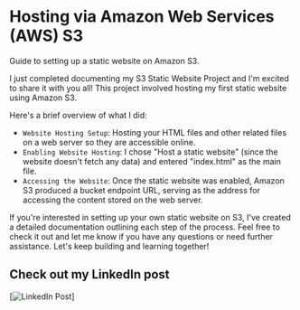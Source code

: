# Hosting via Amazon Web Services (AWS) S3
Guide to setting up a static website on Amazon S3.

I just completed documenting my S3 Static Website Project and I'm excited to share it with you all! This project involved hosting my first static website using Amazon S3.

Here's a brief overview of what I did:

- `Website Hosting Setup`: Hosting your HTML files and other related files on a web server so they are accessible online.
- `Enabling Website Hosting`: I chose "Host a static website" (since the website doesn't fetch any data) and entered "index.html" as the main file.
- `Accessing the Website`: Once the static website was enabled, Amazon S3 produced a bucket endpoint URL, serving as the address for accessing the content stored on the web server.

If you're interested in setting up your own static website on S3, I've created a detailed documentation outlining each step of the process. Feel free to check it out and let me know if you have any questions or need further assistance. Let's keep building and learning together!

## Check out my LinkedIn post

[![LinkedIn Post](https://raw.githubusercontent.com/yourusername/yourrepo/main/linkedin_post.png)]


